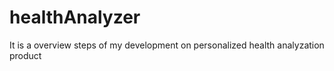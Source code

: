 # healthAnalyzer

It is a overview steps of my development on personalized health analyzation product
